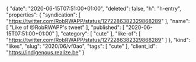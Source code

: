 {
  "date": "2020-06-15T07:51:00+01:00",
  "deleted": false,
  "h": "h-entry",
  "properties": {
    "syndication": [
      "https://twitter.com/RobRWAPP/status/1272286382329868289"
    ],
    "name": [
      "Like of @RobRWAPP's tweet"
    ],
    "published": [
      "2020-06-15T07:51:00+01:00"
    ],
    "category": [
      "cute"
    ],
    "like-of": [
      "https://twitter.com/RobRWAPP/status/1272286382329868289"
    ]
  },
  "kind": "likes",
  "slug": "2020/06/vf0ao",
  "tags": [
    "cute"
  ],
  "client_id": "https://indigenous.realize.be"
}
